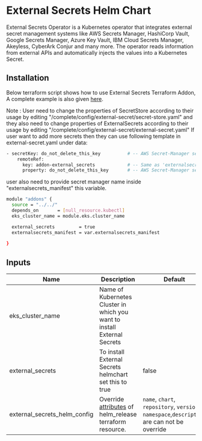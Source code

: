 # External Secrets Helm Chart

<!-- BEGINNING OF PRE-COMMIT-TERRAFORM DOCS HOOK -->
External Secrets Operator is a Kubernetes operator that integrates external secret management systems like AWS Secrets Manager, HashiCorp Vault, Google Secrets Manager, Azure Key Vault, IBM Cloud Secrets Manager, Akeyless, CyberArk Conjur and many more. The operator reads information from external APIs and automatically injects the values into a Kubernetes Secret.

## Installation
Below terraform script shows how to use External Secrets Terraform Addon, A complete example is also given [here](https://github.com/clouddrove/terraform-helm-eks-addons/blob/master/_examples/complete/main.tf).

Note : User need to change the properties of SecretStore according to their usage by editing  "/complete/config/external-secret/secret-store.yaml"
and they also need to change properties of ExternalSecrets according to their usage by editing  "/complete/config/external-secret/external-secret.yaml"
If user want to add more secrets then they can use following template in external-secret.yaml under data:

```bash
- secretKey: do_not_delete_this_key          # -- AWS Secret-Manager secret key
    remoteRef:
      key: addon-external_secrets            # -- Same as 'externalsecrets_manifest["secret_manager_name"]
      property: do_not_delete_this_key       # -- AWS Secret-Manager secret key
```
user also need to provide secret manager name inside "externalsecrets_manifest" this variable.

```bash
module "addons" {
  source = "../../"
  depends_on       = [null_resource.kubectl]
  eks_cluster_name = module.eks.cluster_name

  external_secrets         = true
  externalsecrets_manifest = var.externalsecrets_manifest
  
}
```


## Inputs

| Name | Description | Default | Required |
|------|-------------|---------|:--------:|
| eks_cluster_name | Name of Kubernetes Cluster in which you want to install External Secrets |  | Yes |
| external_secrets | To install External Secrets helmchart set this to true | false | Yes |
| external_secrets_helm_config | Override [attributes](https://github.com/clouddrove/terraform-helm-eks-addons/blob/master/addons/helm/main.tf#L1-L33) of helm_release terraform resource. | `name`, `chart`, `repository`, `version`, `namespace`,`description` are can not be override | No |

<!-- END OF PRE-COMMIT-TERRAFORM DOCS HOOK -->
